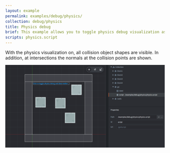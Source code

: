 ```yaml
---
layout: example
permalink: examples/debug/physics/
collection: debug/physics
title: Physics debug
brief: This example allows you to toggle physics debug visualization as well as changing the time step so the simulation runs at one tenth of the speed.
scripts: physics.script
---
```


With the physics visualization on, all collision object shapes are visible. In addition, at intersections the normals at the collision points are shown.

![physics debug](physics.png)